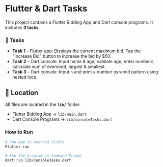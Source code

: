 # Flutter & Dart Tasks
This project contains a Flutter Bidding App and Dart console programs.
It includes **3 tasks** 

### 📝 Tasks

- **Task 1** – Flutter app: Displays the current maximum bid. Tap the "Increase Bid" button to increase the bid by $50.
-  **Task 2** – Dart console: Input name & age, validate age, enter numbers, calculate sum of even/odd, largest & smallest.
-   **Task 3** – Dart console: Input `n` and print a number pyramid pattern using nested loop.

## 📌 Location
All files are located in the **`lib/`** folder:  

- Flutter Bidding App → `lib/main.dart`  
- Dart Console Programs → `lib/consoleTasks.dart`

### How to Run

```bash
# Run App in Android Studio
Flutter run

# Run the program in Command Prompt
dart run lib/consoleTasks.dart
```
